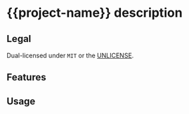 # {{project-name}} description

## Legal

Dual-licensed under `MIT` or the [UNLICENSE](http://unlicense.org/).

## Features

## Usage
